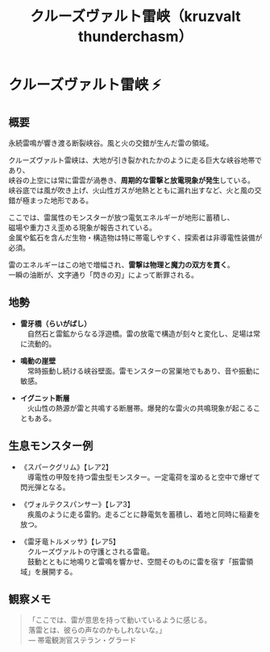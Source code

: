﻿---
title: クルーズヴァルト雷峡（kruzvalt thunderchasm）
layout: place
---

# クルーズヴァルト雷峡 ⚡

## 概要
永続雷鳴が響き渡る断裂峡谷。風と火の交錯が生んだ雷の領域。

クルーズヴァルト雷峡は、大地が引き裂かれたかのように走る巨大な峡谷地帯であり、  
峡谷の上空には常に雷雲が渦巻き、**周期的な雷撃と放電現象が発生**している。  
峡谷底では風が吹き上げ、火山性ガスが地熱とともに漏れ出すなど、火と風の交錯が極まった地形である。

ここでは、雷属性のモンスターが放つ電気エネルギーが地形に蓄積し、  
磁場や重力さえ歪める現象が報告されている。  
金属や鉱石を含んだ生物・構造物は特に帯電しやすく、探索者は非導電性装備が必須。

雷のエネルギーはこの地で増幅され、**雷撃は物理と魔力の双方を貫く**。  
一瞬の油断が、文字通り「閃きの刃」によって断罪される。

## 地勢
- **雷牙橋（らいがばし）**  
　自然石と雷鉱からなる浮遊橋。雷の放電で構造が刻々と変化し、足場は常に流動的。

- **鳴動の崖壁**  
　常時振動し続ける峡谷壁面。雷モンスターの営巣地でもあり、音や振動に敏感。

- **イグニット断層**  
　火山性の熱源が雷と共鳴する断層帯。爆発的な雷火の共鳴現象が起こることもある。

## 生息モンスター例
- 《スパークグリム》【レア2】  
　導電性の甲殻を持つ雷虫型モンスター。一定電荷を溜めると空中で爆ぜて閃光弾となる。

- 《ヴォルテクスパンサー》【レア3】  
　疾風のように走る雷豹。走るごとに静電気を蓄積し、着地と同時に稲妻を放つ。

- 《雷牙竜トルメッサ》【レア5】  
　クルーズヴァルトの守護とされる雷竜。  
　鼓動とともに地鳴りと雷鳴を響かせ、空間そのものに雷を宿す「振雷領域」を展開する。

## 観察メモ
> 「ここでは、雷が意思を持って動いているように感じる。  
> 落雷とは、彼らの声なのかもしれないな。」  
> ― 帯電観測官ステラン・グラード
